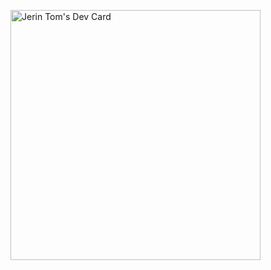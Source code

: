 <a href="https://app.daily.dev/j3rintom"><img src="https://api.daily.dev/devcards/73fd37c3162245d687106a159fe5fd66.png?r=wn5" width="400" alt="Jerin Tom's Dev Card"/></a>
